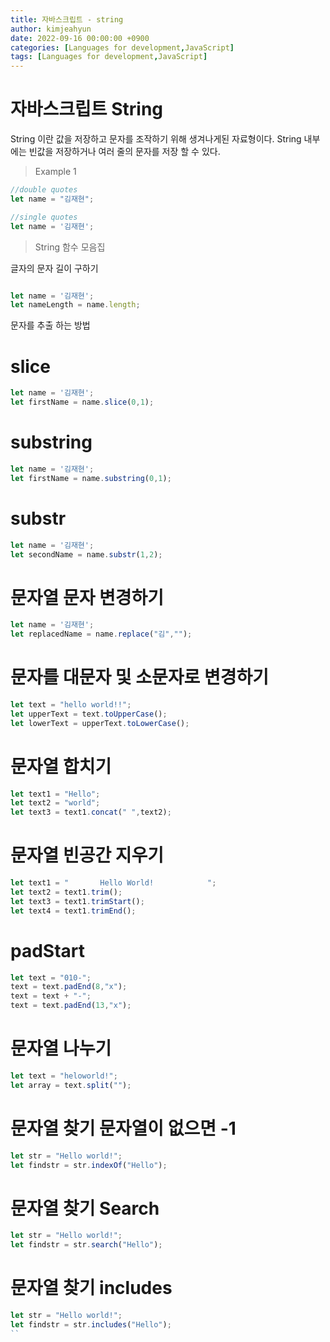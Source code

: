 ```yaml
---
title: 자바스크립트 - string
author: kimjeahyun
date: 2022-09-16 00:00:00 +0900
categories: [Languages for development,JavaScript]
tags: [Languages for development,JavaScript]
---
```


# 자바스크립트 String


String 이란 값을 저장하고 문자를 조작하기 위해 생겨나게된 자료형이다.
String 내부에는 빈값을 저장하거나 여러 줄의 문자를 저장 할 수 있다.


> Example 1

```javascript
//double quotes
let name = "김재현";

//single quotes
let name = '김재현';
```

> String 함수 모음집

글자의 문자 길이 구하기

```javascript

let name = '김재현';
let nameLength = name.length;

```

문자를 추출 하는 방법

# slice

```javascript
let name = '김재현';
let firstName = name.slice(0,1);
```

# substring

```javascript
let name = '김재현';
let firstName = name.substring(0,1);
```

# substr

```javascript
let name = '김재현';
let secondName = name.substr(1,2);
```

# 문자열 문자 변경하기

```javascript
let name = '김재현';
let replacedName = name.replace("김","");
```

# 문자를 대문자 및 소문자로 변경하기


```javascript
let text = "hello world!!";
let upperText = text.toUpperCase();
let lowerText = upperText.toLowerCase();
```


# 문자열 합치기

```javascript
let text1 = "Hello";
let text2 = "world";
let text3 = text1.concat(" ",text2);
```

# 문자열 빈공간 지우기

```javascript
let text1 = "       Hello World!            ";
let text2 = text1.trim();
let text3 = text1.trimStart();
let text4 = text1.trimEnd();
```

# padStart

```javascript
let text = "010-";
text = text.padEnd(8,"x");
text = text + "-";
text = text.padEnd(13,"x");
```

# 문자열 나누기

```javascript
let text = "heloworld!";
let array = text.split("");
```

# 문자열 찾기 문자열이 없으면 -1

```javascript
let str = "Hello world!";
let findstr = str.indexOf("Hello");
```

# 문자열 찾기 Search

```javascript
let str = "Hello world!";
let findstr = str.search("Hello");
```

# 문자열 찾기 includes

```javascript
let str = "Hello world!";
let findstr = str.includes("Hello");
``